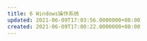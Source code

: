 ```yaml
---
title: 6 Windows操作系统
updated: 2021-06-09T17:03:56.0000000+08:00
created: 2021-06-09T17:00:22.0000000+08:00
---
```


